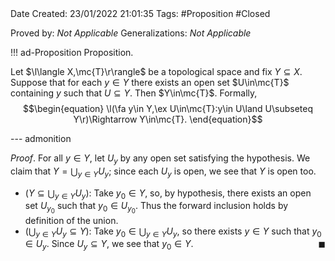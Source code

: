 <br />
<br />

Date Created: 23/01/2022 21:01:35
Tags: #Proposition #Closed 

Proved by: _Not Applicable_
Generalizations: _Not Applicable_

!!! ad-Proposition Proposition.

Let $\l\langle X,\mc{T}\r\rangle$ be a topological space and fix $Y\subseteq X$. Suppose that for each $y\in Y$ there exists an open set $U\in\mc{T}$ containing $y$ such that $U\subseteq Y$. Then $Y\in\mc{T}$. Formally,
$$\begin{equation}
    \l(\fa y\in Y,\ex U\in\mc{T}:y\in U\land U\subseteq Y\r)\Rightarrow Y\in\mc{T}.
\end{equation}$$

--- admonition

_Proof_. For all $y\in Y$, let $U_y$ by any open set satisfying the hypothesis. We claim that $Y=\bigcup_{y\in Y}U_y$; since each $U_y$ is open, we see that $Y$ is open too.
* ($Y\subseteq\bigcup_{y\in Y}U_y$): Take $y_0\in Y$, so, by hypothesis, there exists an open set $U_{y_0}$ such that $y_0\in U_{y_0}$. Thus the forward inclusion holds by definition of the union.
* ($\bigcup_{y\in Y}U_y\subseteq Y$): Take $y_0\in\bigcup_{y\in Y}U_y$, so there exists $y\in Y$ such that $y_0\in U_y$. Since $U_y\subseteq Y$, we see that $y_0\in Y$.<span style="float:right;">$\blacksquare$</span>
